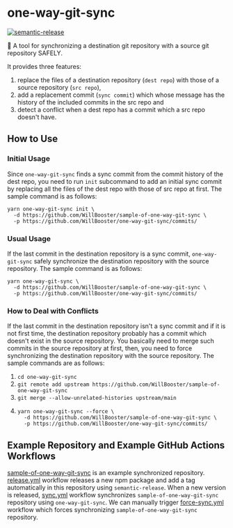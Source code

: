 # one-way-git-sync

[![semantic-release](https://img.shields.io/badge/%20%20%F0%9F%93%A6%F0%9F%9A%80-semantic--release-e10079.svg)](https://github.com/semantic-release/semantic-release)

:arrows_counterclockwise: A tool for synchronizing a destination git repository with a source git repository SAFELY.

It provides three features:

1. replace the files of a destination repository (`dest repo`) with those of a source repository (`src repo`),
2. add a replacement commit (`sync commit`) which whose message has the history of the included commits in the src repo and
3. detect a conflict when a dest repo has a commit which a src repo doesn't have.

## How to Use

### Initial Usage

Since `one-way-git-sync` finds a sync commit from the commit history of the dest repo,
you need to run `init` subcommand to add an initial sync commit
by replacing all the files of the dest repo with those of src repo at first.
The sample command is as follows:

```
yarn one-way-git-sync init \
  -d https://github.com/WillBooster/sample-of-one-way-git-sync \
  -p https://github.com/WillBooster/one-way-git-sync/commits/
```

### Usual Usage

If the last commit in the destination repository is a sync commit,
`one-way-git-sync` safely synchronize the destination repository with the source repository.
The sample command is as follows:

```
yarn one-way-git-sync \
  -d https://github.com/WillBooster/sample-of-one-way-git-sync \
  -p https://github.com/WillBooster/one-way-git-sync/commits/
```

### How to Deal with Conflicts

If the last commit in the destination repository isn't a sync commit and if it is not first time,
the destination repository probably has a commit which doesn't exist in the source repository.
You basically need to merge such commits in the source repository at first,
then, you need to force synchronizing the destination repository with the source repository.
The sample commands are as follows:

1. `cd one-way-git-sync`
2. `git remote add upstream https://github.com/WillBooster/sample-of-one-way-git-sync`
3. `git merge --allow-unrelated-histories upstream/main`
4. ```
   yarn one-way-git-sync --force \
     -d https://github.com/WillBooster/sample-of-one-way-git-sync \
     -p https://github.com/WillBooster/one-way-git-sync/commits/
   ```

## Example Repository and Example GitHub Actions Workflows

[sample-of-one-way-git-sync](https://github.com/WillBooster/sample-of-one-way-git-sync) is an example synchronized repository.
[release.yml](.github/workflows/release.yml) workflow releases a new npm package and add a tag automatically in this repository using `semantic-release`.
When a new version is released, [sync.yml](.github/workflows/sync.yml) workflow synchronizes `sample-of-one-way-git-sync` repository using `one-way-git-sync`.
We can manually trigger [force-sync.yml](.github/workflows/force-sync.yml) workflow which forces synchronizing `sample-of-one-way-git-sync` repository.

